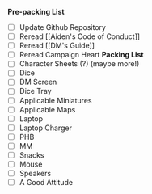 **Pre-packing List**
- [ ] Update Github Repository
- [ ] Reread [[Aiden's Code of Conduct]]
- [ ] Reread [[DM's Guide]]
- [ ] Reread Campaign Heart
**Packing List**
- [ ] Character Sheets (?) (maybe more!)
- [ ] Dice
- [ ] DM Screen
- [ ] Dice Tray
- [ ] Applicable Miniatures
- [ ] Applicable Maps
- [ ] Laptop 
- [ ] Laptop Charger
- [ ] PHB
- [ ] MM
- [ ] Snacks
- [ ] Mouse
- [ ] Speakers
- [ ] A Good Attitude